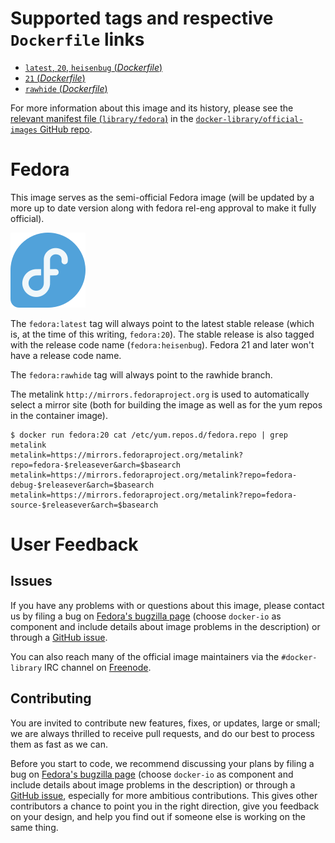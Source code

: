 # Supported tags and respective `Dockerfile` links

- [`latest`, `20`, `heisenbug` (*Dockerfile*)](https://github.com/lsm5/docker-brew-fedora/blob/f0e71344fcf117e2c2ea8e6aadd7ef16112835f9/Dockerfile)
- [`21` (*Dockerfile*)](https://github.com/lsm5/docker-brew-fedora/blob/897d815f95a4c31d839050b73bf6e87ae1647848/Dockerfile)
- [`rawhide` (*Dockerfile*)](https://github.com/lsm5/docker-brew-fedora/blob/c713b5ab5373e80f8e2cecc52390ff7328922417/Dockerfile)

For more information about this image and its history, please see the [relevant
manifest file
(`library/fedora`)](https://github.com/docker-library/official-images/blob/master/library/fedora)
in the [`docker-library/official-images` GitHub
repo](https://github.com/docker-library/official-images).

# Fedora

This image serves as the semi-official Fedora image (will be updated by a more
up to date version along with fedora rel-eng approval to make it fully
official).

![logo](https://raw.githubusercontent.com/docker-library/docs/master/fedora/logo.png)

The `fedora:latest` tag will always point to the latest stable release (which
is, at the time of this writing, `fedora:20`). The stable release is also tagged
with the release code name (`fedora:heisenbug`). Fedora 21 and later won't have
a release code name.

The `fedora:rawhide` tag will always point to the rawhide branch.

The metalink `http://mirrors.fedoraproject.org` is used to automatically select
a mirror site (both for building the image as well as for the yum repos in the
container image).

    $ docker run fedora:20 cat /etc/yum.repos.d/fedora.repo | grep metalink
    metalink=https://mirrors.fedoraproject.org/metalink?repo=fedora-$releasever&arch=$basearch
    metalink=https://mirrors.fedoraproject.org/metalink?repo=fedora-debug-$releasever&arch=$basearch
    metalink=https://mirrors.fedoraproject.org/metalink?repo=fedora-source-$releasever&arch=$basearch

# User Feedback

## Issues

If you have any problems with or questions about this image, please contact us
 by filing a bug on [Fedora's bugzilla page](https://bugzilla.redhat.com/enter_bug.cgi?product=Fedora) (choose `docker-io` as component and include details about image problems in the description) or through a [GitHub issue](https://github.com/lsm5/docker-brew-fedora/issues).

You can also reach many of the official image maintainers via the
`#docker-library` IRC channel on [Freenode](https://freenode.net).

## Contributing

You are invited to contribute new features, fixes, or updates, large or small;
we are always thrilled to receive pull requests, and do our best to process them
as fast as we can.

Before you start to code, we recommend discussing your plans by filing a bug on [Fedora's bugzilla page](https://bugzilla.redhat.com/enter_bug.cgi?product=Fedora) (choose `docker-io` as component and include details about image problems in the description) or 
through a [GitHub issue](https://github.com/lsm5/docker-brew-fedora/issues), especially for more ambitious
contributions. This gives other contributors a chance to point you in the right
direction, give you feedback on your design, and help you find out if someone
else is working on the same thing.
